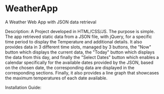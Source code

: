 # WeatherApp
A Weather Web App with JSON data retrieval

Description: 
A Project developed in HTML/CSS/JS.
The purpose is simple. The app retrieved static data from a JSON file, with jQuery, for a specific time period to display the Temperature and additional details.
It also provides data in 3 different time slots, managed by 3 buttons, the "Now" button which displays the current data, the "Today" button which displays the data from this day,
and finally the "Select Dates" button which enables a calendar specifically for the available dates provided by the JSON, based on the chosen date, 
the corresponding data are displayed in the corresponding sections. Finally, it also provides a line graph that showcases the maximum temperatures of each date available.

Installation Guide: 
